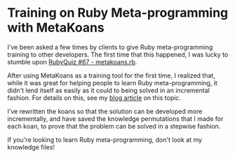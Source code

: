 # Training on Ruby Meta-programming with MetaKoans

I've been asked a few times by clients to give Ruby meta-programming training to other developers. The first time that this happened, I was lucky to stumble upon [RubyQuiz #67 - metakoans.rb](http://www.rubyquiz.com/quiz67.html).

After using MetaKoans as a training tool for the first time, I realized that, while it was great for helping people to learn Ruby meta-programming, it didn't lend itself as easily as it could to being solved in an incremental fashion. For details on this, see my [blog article](http://kinderman.net/articles/2007/09/22/learning-ruby-meta-programming-with-metakoans) on this topic.

I've rewritten the koans so that the solution can be developed more incrementally, and have saved the knowledge permutations that I made for each koan, to prove that the problem can be solved in a stepwise fashion.

If you're looking to learn Ruby meta-programming, don't look at my knowledge files!
